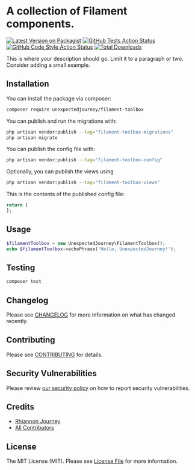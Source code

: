 # A collection of Filament components.

[![Latest Version on Packagist](https://img.shields.io/packagist/v/unexpectedjourney/filament-toolbox.svg?style=flat-square)](https://packagist.org/packages/unexpectedjourney/filament-toolbox)
[![GitHub Tests Action Status](https://img.shields.io/github/actions/workflow/status/unexpectedjourney/filament-toolbox/run-tests.yml?branch=main&label=tests&style=flat-square)](https://github.com/unexpectedjourney/filament-toolbox/actions?query=workflow%3Arun-tests+branch%3Amain)
[![GitHub Code Style Action Status](https://img.shields.io/github/actions/workflow/status/unexpectedjourney/filament-toolbox/fix-php-code-style-issues.yml?branch=main&label=code%20style&style=flat-square)](https://github.com/unexpectedjourney/filament-toolbox/actions?query=workflow%3A"Fix+PHP+code+style+issues"+branch%3Amain)
[![Total Downloads](https://img.shields.io/packagist/dt/unexpectedjourney/filament-toolbox.svg?style=flat-square)](https://packagist.org/packages/unexpectedjourney/filament-toolbox)



This is where your description should go. Limit it to a paragraph or two. Consider adding a small example.

## Installation

You can install the package via composer:

```bash
composer require unexpectedjourney/filament-toolbox
```

You can publish and run the migrations with:

```bash
php artisan vendor:publish --tag="filament-toolbox-migrations"
php artisan migrate
```

You can publish the config file with:

```bash
php artisan vendor:publish --tag="filament-toolbox-config"
```

Optionally, you can publish the views using

```bash
php artisan vendor:publish --tag="filament-toolbox-views"
```

This is the contents of the published config file:

```php
return [
];
```

## Usage

```php
$filamentToolbox = new UnexpectedJourney\FilamentToolbox();
echo $filamentToolbox->echoPhrase('Hello, UnexpectedJourney!');
```

## Testing

```bash
composer test
```

## Changelog

Please see [CHANGELOG](CHANGELOG.md) for more information on what has changed recently.

## Contributing

Please see [CONTRIBUTING](.github/CONTRIBUTING.md) for details.

## Security Vulnerabilities

Please review [our security policy](../../security/policy) on how to report security vulnerabilities.

## Credits

- [Rhiannon Journey](https://github.com/rhiannonjourney)
- [All Contributors](../../contributors)

## License

The MIT License (MIT). Please see [License File](LICENSE.md) for more information.
